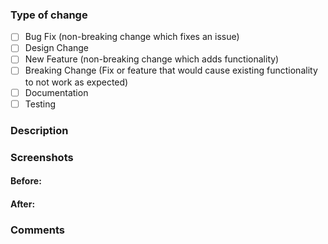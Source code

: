 ### Type of change
<!-- Please delete any options that are not relevant-->
- [ ] Bug Fix (non-breaking change which fixes an issue)
- [ ] Design Change
- [ ] New Feature (non-breaking change which adds functionality)
- [ ] Breaking Change (Fix or feature that would cause existing functionality to not work as expected)
- [ ] Documentation
- [ ] Testing

### Description
<!-- Include a summary of the change or which issue was fixed. Include any relevant context and dependencies required for this change. -->

### Screenshots 
<!-- Optional. Include relevant screenshots -->

#### Before:
#### After: 

### Comments
<!-- Optional. -->

